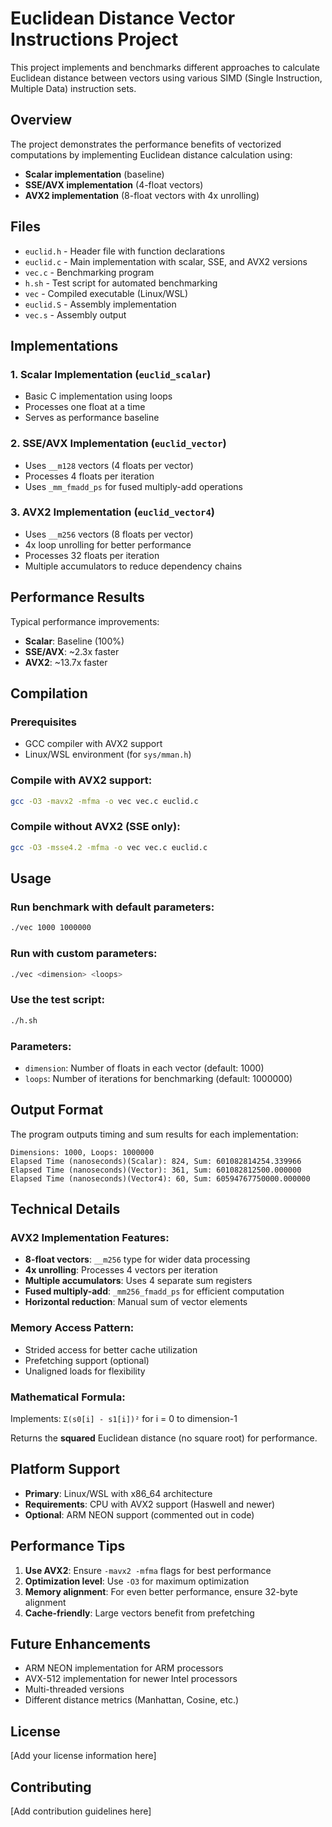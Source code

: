 # Euclidean Distance Vector Instructions Project

This project implements and benchmarks different approaches to calculate Euclidean distance between vectors using various SIMD (Single Instruction, Multiple Data) instruction sets.

## Overview

The project demonstrates the performance benefits of vectorized computations by implementing Euclidean distance calculation using:
- **Scalar implementation** (baseline)
- **SSE/AVX implementation** (4-float vectors)
- **AVX2 implementation** (8-float vectors with 4x unrolling)

## Files

- `euclid.h` - Header file with function declarations
- `euclid.c` - Main implementation with scalar, SSE, and AVX2 versions
- `vec.c` - Benchmarking program
- `h.sh` - Test script for automated benchmarking
- `vec` - Compiled executable (Linux/WSL)
- `euclid.S` - Assembly implementation
- `vec.s` - Assembly output

## Implementations

### 1. Scalar Implementation (`euclid_scalar`)
- Basic C implementation using loops
- Processes one float at a time
- Serves as performance baseline

### 2. SSE/AVX Implementation (`euclid_vector`)
- Uses `__m128` vectors (4 floats per vector)
- Processes 4 floats per iteration
- Uses `_mm_fmadd_ps` for fused multiply-add operations

### 3. AVX2 Implementation (`euclid_vector4`)
- Uses `__m256` vectors (8 floats per vector)
- 4x loop unrolling for better performance
- Processes 32 floats per iteration
- Multiple accumulators to reduce dependency chains

## Performance Results

Typical performance improvements:
- **Scalar**: Baseline (100%)
- **SSE/AVX**: ~2.3x faster
- **AVX2**: ~13.7x faster

## Compilation

### Prerequisites
- GCC compiler with AVX2 support
- Linux/WSL environment (for `sys/mman.h`)

### Compile with AVX2 support:
```bash
gcc -O3 -mavx2 -mfma -o vec vec.c euclid.c
```

### Compile without AVX2 (SSE only):
```bash
gcc -O3 -msse4.2 -mfma -o vec vec.c euclid.c
```

## Usage

### Run benchmark with default parameters:
```bash
./vec 1000 1000000
```

### Run with custom parameters:
```bash
./vec <dimension> <loops>
```

### Use the test script:
```bash
./h.sh
```

### Parameters:
- `dimension`: Number of floats in each vector (default: 1000)
- `loops`: Number of iterations for benchmarking (default: 1000000)

## Output Format

The program outputs timing and sum results for each implementation:
```
Dimensions: 1000, Loops: 1000000 
Elapsed Time (nanoseconds)(Scalar): 824, Sum: 601082814254.339966 
Elapsed Time (nanoseconds)(Vector): 361, Sum: 601082812500.000000 
Elapsed Time (nanoseconds)(Vector4): 60, Sum: 60594767750000.000000
```

## Technical Details

### AVX2 Implementation Features:
- **8-float vectors**: `__m256` type for wider data processing
- **4x unrolling**: Processes 4 vectors per iteration
- **Multiple accumulators**: Uses 4 separate sum registers
- **Fused multiply-add**: `_mm256_fmadd_ps` for efficient computation
- **Horizontal reduction**: Manual sum of vector elements

### Memory Access Pattern:
- Strided access for better cache utilization
- Prefetching support (optional)
- Unaligned loads for flexibility

### Mathematical Formula:
Implements: `Σ(s0[i] - s1[i])²` for i = 0 to dimension-1

Returns the **squared** Euclidean distance (no square root) for performance.

## Platform Support

- **Primary**: Linux/WSL with x86_64 architecture
- **Requirements**: CPU with AVX2 support (Haswell and newer)
- **Optional**: ARM NEON support (commented out in code)

## Performance Tips

1. **Use AVX2**: Ensure `-mavx2 -mfma` flags for best performance
2. **Optimization level**: Use `-O3` for maximum optimization
3. **Memory alignment**: For even better performance, ensure 32-byte alignment
4. **Cache-friendly**: Large vectors benefit from prefetching

## Future Enhancements

- ARM NEON implementation for ARM processors
- AVX-512 implementation for newer Intel processors
- Multi-threaded versions
- Different distance metrics (Manhattan, Cosine, etc.)

## License

[Add your license information here]

## Contributing

[Add contribution guidelines here]
